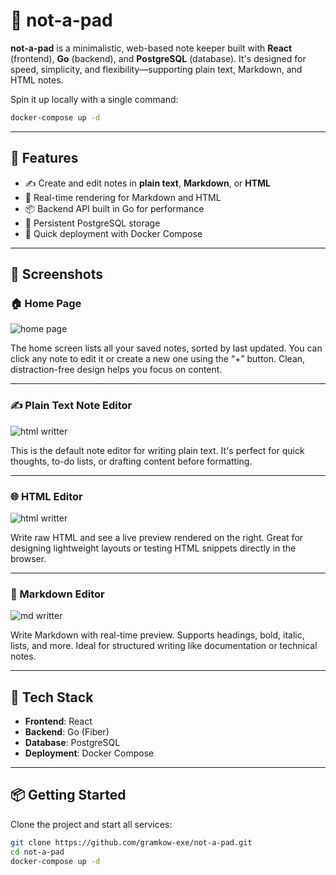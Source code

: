 # 📝 not-a-pad

**not-a-pad** is a minimalistic, web-based note keeper built with **React** (frontend), **Go** (backend), and **PostgreSQL** (database). It's designed for speed, simplicity, and flexibility—supporting plain text, Markdown, and HTML notes.

Spin it up locally with a single command:

```bash
docker-compose up -d
```

---

## 🚀 Features

- ✍️ Create and edit notes in **plain text**, **Markdown**, or **HTML**
- 🔎 Real-time rendering for Markdown and HTML
- 📦 Backend API built in Go for performance
- 💾 Persistent PostgreSQL storage
- 🐳 Quick deployment with Docker Compose

---

## 📸 Screenshots

### 🏠 Home Page
![home page](https://i.imgur.com/LkNN9zM.png)

The home screen lists all your saved notes, sorted by last updated. You can click any note to edit it or create a new one using the “+” button. Clean, distraction-free design helps you focus on content.

---

### ✍️ Plain Text Note Editor
![html writter](https://i.imgur.com/aSYDHWd.png)


This is the default note editor for writing plain text. It's perfect for quick thoughts, to-do lists, or drafting content before formatting.

---

### 🌐 HTML Editor
![html writter](https://i.imgur.com/JxinCUa.png)

Write raw HTML and see a live preview rendered on the right. Great for designing lightweight layouts or testing HTML snippets directly in the browser.

---

### 📄 Markdown Editor
![md writter](https://i.imgur.com/xLwo9Bt.png)

Write Markdown with real-time preview. Supports headings, bold, italic, lists, and more. Ideal for structured writing like documentation or technical notes.

---

## 🧰 Tech Stack

- **Frontend**: React
- **Backend**: Go (Fiber)
- **Database**: PostgreSQL
- **Deployment**: Docker Compose

---

## 📦 Getting Started

Clone the project and start all services:
```bash
git clone https://github.com/gramkow-exe/not-a-pad.git
cd not-a-pad
docker-compose up -d
```
